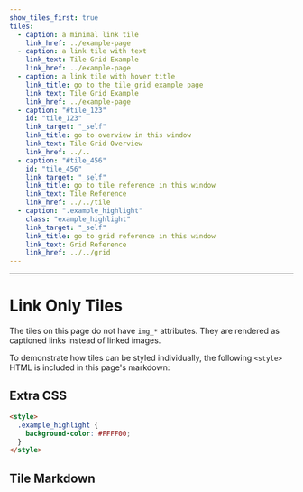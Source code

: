 ```yaml
---
show_tiles_first: true
tiles:
  - caption: a minimal link tile
    link_href: ../example-page
  - caption: a link tile with text
    link_text: Tile Grid Example
    link_href: ../example-page
  - caption: a link tile with hover title
    link_title: go to the tile grid example page
    link_text: Tile Grid Example
    link_href: ../example-page
  - caption: "#tile_123"
    id: "tile_123"
    link_target: "_self"
    link_title: go to overview in this window
    link_text: Tile Grid Overview
    link_href: ../..
  - caption: "#tile_456"
    id: "tile_456"
    link_target: "_self"
    link_title: go to tile reference in this window
    link_text: Tile Reference
    link_href: ../../tile    
  - caption: ".example_highlight"
    class: "example_highlight"
    link_target: "_self"
    link_title: go to grid reference in this window
    link_text: Grid Reference
    link_href: ../../grid    
---
```

<hr>

<style>
  .example_highlight {
    background-color: #FFFF00;
  } 
</style>

# Link Only Tiles 
The tiles on this page do not have `img_*` attributes.  They are rendered as captioned links instead of linked images.

To demonstrate how tiles can be styled individually, the following `<style>` HTML is included in this page's markdown:

## Extra CSS
```html
<style>
  .example_highlight {
    background-color: #FFFF00;
  } 
</style>
```

## Tile Markdown

```markdown

```
